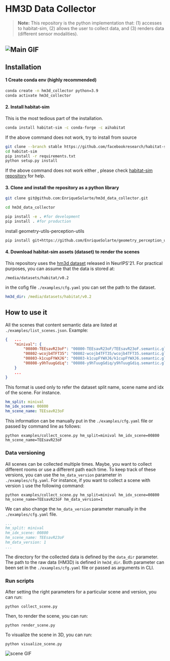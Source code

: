 # HM3D Data Collector

> **Note:** This repository is the python implementation that: (1) accesses to habitat-sim, (2) allows the user to collect data, and (3) renders data (different sensor modalities).

![Main GIF](assets/main.gif)
---
## Installation
#### 1 Create conda env (highly recommended)
```bash
conda create -n hm3d_collector python=3.9 
conda activate hm3d_collector
```

#### 2. Install habitat-sim
This is the most tedious part of the installation. 
```bash
conda install habitat-sim -c conda-forge -c aihabitat
``` 
If the above command does not work, try to install from source 

```bash
git clone --branch stable https://github.com/facebookresearch/habitat-sim.git
cd habitat-sim
pip install -r requirements.txt
python setup.py install
```
If the above command does not work either , please check [habitat-sim repository](https://arc.net/l/quote/qolneuio) for help. 


#### 3. Clone and install the repository as a python library
```bash
git clone git@github.com:EnriqueSolarte/hm3d_data_collector.git

cd hm3d_data_collector

pip install -e . #for development
pip install . #for production
```

install geometry-utils-perception-utils
```bash
pip install git+https://github.com/EnriqueSolarte/geometry_perception_utils.git@latest
```

#### 4. Download habitat-sim assets (dataset) to render the scenes

This repository uses the [hm3d dataset](https://aihabitat.org/datasets/hm3d/) released in NeurIPS'21. For practical purposes, you can assume that the data is stored at:
```
/media/datasets/habitat/v0.2
```
in the cofig file `./examples/cfg.yaml` you can set the path to the dataset. 

```yaml
hm3d_dir: /media/datasets/habitat/v0.2
```

## How to use it

All the scenes that content semantic data are listed at `./examples/list_scenes.json`. Example:
```json
{   ...
	"minival": {
		"00800-TEEsavR23oF": "00800-TEEsavR23oF/TEEsavR23oF.semantic.glb",
		"00802-wcojb4TFT35": "00802-wcojb4TFT35/wcojb4TFT35.semantic.glb",
		"00803-k1cupFYWXJ6": "00803-k1cupFYWXJ6/k1cupFYWXJ6.semantic.glb",
		"00808-y9hTuugGdiq": "00808-y9hTuugGdiq/y9hTuugGdiq.semantic.glb"
	}
    ...
}
```
This format is used only to refer the dataset split name, scene name and idx of the scene. For instance. 
```yaml
hm_split: minival
hm_idx_scene: 00800
hm_scene_name: TEEsavR23oF 
```
This information can be manually put in the `./examples/cfg.yaml` file or passed by command line as follows:

```shell
python examples/collect_scene.py hm_split=minival hm_idx_scene=00800 hm_scene_name=TEEsavR23oF
```

### Data versioning

All scenes can be collected multiple times. Maybe, you want to collect different rooms or use a different path each time. To keep track of these versions, you can use the `hm_data_version` parameter in `./examples/cfg.yaml`. For instance, if you want to collect a scene with version `1` use the following command:

```shell
python examples/collect_scene.py hm_split=minival hm_idx_scene=00800 hm_scene_name=TEEsavR23oF hm_data_version=1
```
We can also change the `hm_data_version` parameter manually in the `./examples/cfg.yaml` file.

```yaml
...
hm_split: minival
hm_idx_scene: 00800
hm_scene_name: TEEsavR23oF 
hm_data_version: 1
...
```
The directory for the collected data is defined by the `data_dir` parameter. The path to the raw data (HM3D) is defined in `hm3d_dir`. Both parameter can been set in the `./examples/cfg.yaml` file or passed as arguments in CLI.

### Run scripts
After setting the right parameters for a particular scene and version, you can run:

```shell
python collect_scene.py
``` 
Then, to render the scene, you can run:

```shell
python render_scene.py
```
To visualize the scene in 3D, you can run:

```shell
python visualize_scene.py
```

![scene GIF](assets/scene_3d.gif)


